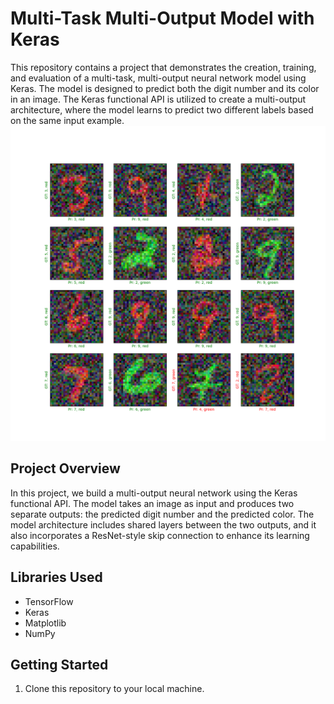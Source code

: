 # Multi-Task Multi-Output Model with Keras

This repository contains a project that demonstrates the creation, training, and evaluation of a multi-task, multi-output neural network model using Keras. The model is designed to predict both the digit number and its color in an image. The Keras functional API is utilized to create a multi-output architecture, where the model learns to predict two different labels based on the same input example.
![prediction](prediction.png)

## Project Overview

In this project, we build a multi-output neural network using the Keras functional API. The model takes an image as input and produces two separate outputs: the predicted digit number and the predicted color. The model architecture includes shared layers between the two outputs, and it also incorporates a ResNet-style skip connection to enhance its learning capabilities.

## Libraries Used

- TensorFlow
- Keras
- Matplotlib
- NumPy

## Getting Started

1. Clone this repository to your local machine.
